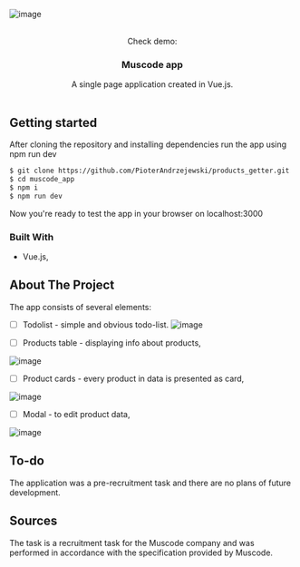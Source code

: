 

<!-- PROJECT LOGO -->

![image](https://github.com/PioterAndrzejewski/muscode_app/assets/109315248/529eba8d-a5b2-4625-9c74-8843d6c0ddb7)


<br />
<div align="center">Check demo:
  <a href="[https://github.com/PioterAndrzejewski/products_getter/](https://pioterandrzejewski.github.io/muscode_app/)">
  </a>

<h3 align="center">Muscode app</h3>

  <p align="center">
   A single page application created in Vue.js.
    <br />
    <br />
  </p>
</div>

## Getting started

After cloning the repository and installing dependencies run the app using npm run dev

  ```sh
  $ git clone https://github.com/PioterAndrzejewski/products_getter.git
  $ cd muscode_app
  $ npm i
  $ npm run dev
  ```
Now you're ready to test the app in your browser on localhost:3000

### Built With

- Vue.js,

## About The Project

The app consists of several elements:

- [ ] Todolist - simple and obvious todo-list.
![image](https://github.com/PioterAndrzejewski/muscode_app/assets/109315248/208b0e15-9659-498e-97de-0fbb6f4720b6)

- [ ] Products table - displaying info about products,

![image](https://github.com/PioterAndrzejewski/muscode_app/assets/109315248/d581886d-4f1d-4c35-80b5-9d3726ac74cc)


- [ ] Product cards - every product in data is presented as card,

![image](https://github.com/PioterAndrzejewski/muscode_app/assets/109315248/24759d91-7daa-4c23-bfae-cd9510434361)


- [ ] Modal - to edit product data,

![image](https://github.com/PioterAndrzejewski/muscode_app/assets/109315248/7d61784d-3b60-4ea4-aa9e-885799c29de7)

 ## To-do
The application was a pre-recruitment task and there are no plans of future development. 
    
## Sources
The task is a recruitment task for the Muscode company and was performed in accordance with the specification provided by Muscode. 
